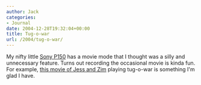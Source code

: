 ```yaml
---
author: Jack
categories:
- Journal
date: 2004-12-28T19:32:04+00:00
title: Tug-o-war
url: /2004/tug-o-war/
---
```


My nifty little [Sony P150][1] has a movie mode that I thought was a silly and unnecessary feature. Turns out recording the occasional movie is kinda fun. For example, [this movie of Jess and Zim][2] playing tug-o-war is something I'm glad I have.

 [1]: http://www.imaging-resource.com/PRODS/P150/P15A.HTM
 [2]: http://jackbaty.com/movies/jessnzim.mov